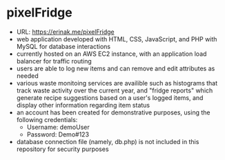 # pixelFridge
- URL: https://erinak.me/pixelFridge
- web application developed with HTML, CSS, JavaScript, and PHP with MySQL for database interactions
- currently hosted on an AWS EC2 instance, with an application load balancer for traffic routing
- users are able to log new items and can remove and edit attributes as needed
- various waste monitoing services are availible such as histograms that track waste activity over the current year, and "fridge reports" which generate recipe suggestions based on a user's logged items, and display other information regarding item status
- an account has been created for demonstrative purposes, using the following credentials:
  - Username: demoUser
  - Password: Demo#123
- database connection file (namely, db.php) is not included in this repository for security purposes 
